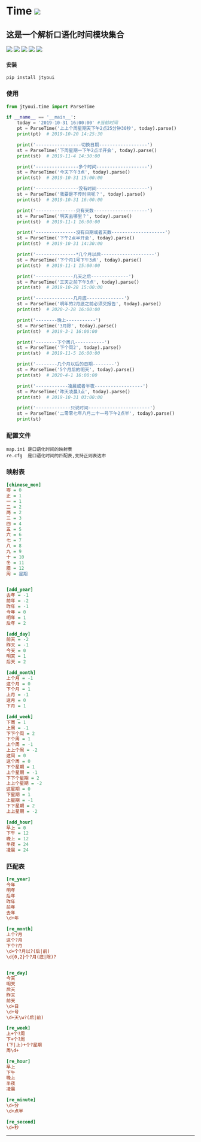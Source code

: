 # **Time** [![](https://gitee.com/tyoui/logo/raw/master/logo/photolog.png)][1]

## 这是一个解析口语化时间模块集合
[![](https://img.shields.io/badge/个人网站-jtyoui-yellow.com.svg)][1]
[![](https://img.shields.io/badge/Python-3.7-green.svg)]()
[![](https://img.shields.io/badge/BlogWeb-Tyoui-bule.svg)][1]
[![](https://img.shields.io/badge/Email-jtyoui@qq.com-red.svg)]()
[![](https://img.shields.io/badge/口语化时间-Time-black.svg)]()


#### 安装
    pip install jtyoui

### 使用
```python
from jtyoui.time import ParseTime

if __name__ == '__main__':
    today = '2019-10-31 16:00:00' #当前时间
    pt = ParseTime('上上个周星期天下午2点25分钟30秒', today).parse()
    print(pt)  # 2019-10-20 14:25:30

    print('-----------------切换日期------------------')
    st = ParseTime('下周星期一下午2点半开会', today).parse()
    print(st)  # 2019-11-4 14:30:00

    print('----------------多个时间-------------------')
    st = ParseTime('今天下午3点', today).parse()
    print(st)  # 2019-10-31 15:00:00

    print('----------------没有时间-------------------')
    st = ParseTime('我要是不传时间呢？', today).parse()
    print(st)  # 2019-10-31 16:00:00

    print('---------------只有天数--------------------')
    st = ParseTime('明天去哪里？', today).parse()
    print(st)  # 2019-11-1 16:00:00

    print('---------------没有日期或者天数--------------------')
    st = ParseTime('下午2点半开会', today).parse()
    print(st)  # 2019-10-31 14:30:00

    print('---------------*几个月以后--------------------')
    st = ParseTime('下个月1号下午3点', today).parse()
    print(st)  # 2019-11-1 15:00:00

    print('--------------几天之后--------------')
    st = ParseTime('三天之前下午3点', today).parse()
    print(st)  # 2019-10-28 15:00:00

    print('--------------几月底--------------')
    st = ParseTime('明年的2月底之前必须交报告', today).parse()
    print(st)  # 2020-2-28 16:00:00

    print('--------晚上-----------')
    st = ParseTime('3月除', today).parse()
    print(st)  # 2019-3-1 16:00:00

    print('--------下个周几-----------')
    st = ParseTime('下个周2', today).parse()
    print(st)  # 2019-11-5 16:00:00

    print('--------几个月以后的日期--------')
    st = ParseTime('5个月后的明天', today).parse()
    print(st)  # 2020-4-1 16:00:00

    print('------------凌晨或者半夜------------------')
    st = ParseTime('昨天凌晨3点', today).parse()
    print(st)  # 2019-10-31 03:00:00

    print('-------------只说时间-----------------------')
    st = ParseTime('二零零七年八月二十一号下午2点半', today).parse()
    print(st)
```

### 配置文件
    map.ini 是口语化时间的映射表
    re.cfg  是口语化时间的匹配表,支持正则表达市

### 映射表
```ini
[chinese_mon]
零 = 0
正 = 1
一 = 1
二 = 2
两 = 2
三 = 3
四 = 4
五 = 5
六 = 6
七 = 7
八 = 8
九 = 9
十 = 10
冬 = 11
腊 = 12
周 = 星期


[add_year]
去年 = -1
前年 = -2
昨年 = -1
今年 = 0
明年 = 1
后年 = 2

[add_day]
前天 = -2
昨天 = -1
今天 = 0
明天 = 1
后天 = 2

[add_month]
上个月 = -1
这个月 = 0
下个月 = 1
上月 = -1
这月 = 0
下月 = 1

[add_week]
下周 = 1
上周 = -1
下下个周 = 2
下个周 = 1
上个周 = -1
上上个周 = -2
这周 = 0
这个周 = 0
下个星期 = 1
上个星期 = -1
下下个星期 = 2
上上个星期 = -2
这星期 = 0
下星期 = 1
上星期 = -1
下下星期 = 2
上上星期 = -2

[add_hour]
早上 = 0
下午 = 12
晚上 = 12
半夜 = 24
凌晨 = 24
```

### 匹配表
```ini
[re_year]
今年
明年
后年
昨年
前年
去年
\d+年

[re_month]
上个?月
这个?月
下个?月
\d+个?月以?(后|前)
\d{0,2}个?月(底|除)?


[re_day]
今天
明天
后天
昨天
前天
\d+日
\d+号
\d+天\w?(后|前)

[re_week]
上+个?周
下+个?周
(下|上)+个?星期
周\d+

[re_hour]
早上
下午
晚上
半夜
凌晨

[re_minute]
\d+分
\d+点半

[re_second]
\d+秒
```

***
[1]: https://blog.jtyoui.com
